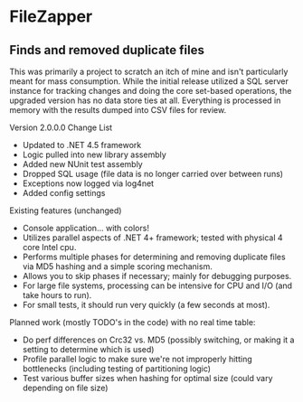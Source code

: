 FileZapper
==============

Finds and removed duplicate files
--------------

This was primarily a project to scratch an itch of mine and isn't particularly meant for mass consumption. While the initial release utilized a SQL server instance for tracking changes and doing the core set-based operations, the upgraded version has no data store ties at all. Everything is processed in memory with the results dumped into CSV files for review.

 Version 2.0.0.0 Change List
 - Updated to .NET 4.5 framework
 - Logic pulled into new library assembly
 - Added new NUnit test assembly
 - Dropped SQL usage (file data is no longer carried over between runs)
 - Exceptions now logged via log4net
 - Added config settings
 
Existing features (unchanged)
- Console application... with colors!
- Utilizes parallel aspects of .NET 4+ framework; tested with physical 4 core Intel cpu.
- Performs multiple phases for determining and removing duplicate files via MD5 hashing and a simple scoring mechanism.
- Allows you to skip phases if necessary; mainly for debugging purposes.
- For large file systems, processing can be intensive for CPU and I/O (and take hours to run).
- For small tests, it should run very quickly (a few seconds at most).

Planned work (mostly TODO's in the code) with no real time table:
- Do perf differences on Crc32 vs. MD5 (possibly switching, or making it a setting to determine which is used)
- Profile parallel logic to make sure we're not improperly hitting bottlenecks (including testing of partitioning logic)
- Test various buffer sizes when hashing for optimal size (could vary depending on file size)
